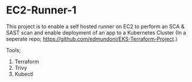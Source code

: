 # EC2-Runner-1

This project is to enable a self hosted runner on EC2 to perform an SCA & SAST scan and enable deployment of an app to a Kubernetes Cluster (In a seperate repo; https://github.com/edmundoni/EKS-Terraform-Project.)

Tools;

1. Terraform
2. Trivy
3. Kubectl
